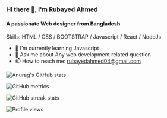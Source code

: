 ### Hi there 👋,  I'm Rubayed Ahmed
#### A passionate Web designer from Bangladesh

Skills: HTML / CSS / BOOTSTRAP / Javascript / React / NodeJs

- 🌱 I’m currently learning Javascript
- 💬 Ask me about Any web development related question 
- 📫 How to reach me: rubayedahmed04@gmail.com 

![Anurag's GitHub stats](https://github-readme-stats.vercel.app/api?username=ahm-rubayed&show_icons=true&theme=radical)

![GitHub metrics](https://metrics.lecoq.io/ahm-rubayed)  

![GitHub streak stats](https://github-readme-streak-stats.herokuapp.com/?user=ahm-rubayed)  

![Profile views](https://gpvc.arturio.dev/ahm-rubayed)  
